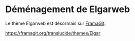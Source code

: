 # Déménagement de Elgarweb

Le thème Elgarweb est désormais sur [FramaGit](https://framagit.org/translucide/themes/Elgar).

https://framagit.org/translucide/themes/Elgar
